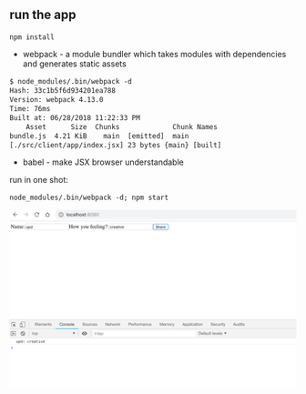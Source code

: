 
run the app
-----------

```
npm install
```

- webpack - a module bundler which takes modules with dependencies and generates static assets

```
$ node_modules/.bin/webpack -d
Hash: 33c1b5f6d934201ea788
Version: webpack 4.13.0
Time: 76ms
Built at: 06/28/2018 11:22:33 PM
    Asset      Size  Chunks             Chunk Names
bundle.js  4.21 KiB    main  [emitted]  main
[./src/client/app/index.jsx] 23 bytes {main} [built]
```

- babel - make JSX browser understandable

run in one shot:

```
node_modules/.bin/webpack -d; npm start
```

![](ui.png)
